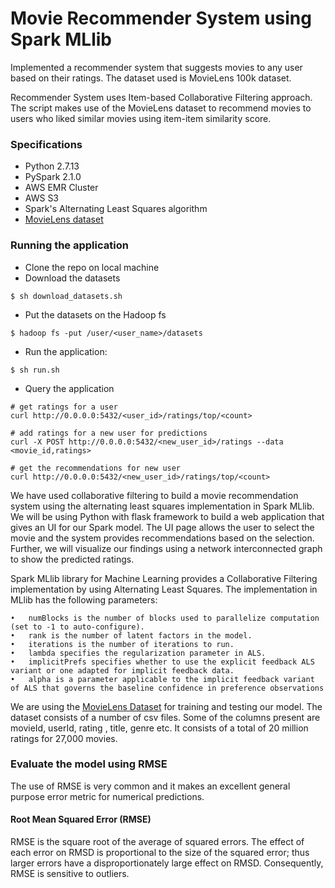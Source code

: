 # Movie Recommender System using Spark MLlib

Implemented a recommender system that suggests movies to any user based on their ratings. The dataset used is MovieLens 100k dataset.

Recommender System uses Item-based Collaborative Filtering approach. The script makes use of the MovieLens dataset to recommend movies to users who liked similar movies using item-item similarity score.

### Specifications

- Python 2.7.13
- PySpark 2.1.0
- AWS EMR Cluster
- AWS S3
- Spark's Alternating Least Squares algorithm
- [MovieLens dataset](https://grouplens.org/datasets/movielens/)

### Running the application

+ Clone the repo on local machine
+ Download the datasets
```
$ sh download_datasets.sh
```
+ Put the datasets on the Hadoop fs
```
$ hadoop fs -put /user/<user_name>/datasets
```

+ Run the application:
```
$ sh run.sh
```

+ Query the application
```
# get ratings for a user
curl http://0.0.0.0:5432/<user_id>/ratings/top/<count>

# add ratings for a new user for predictions
curl -X POST http://0.0.0.0:5432/<new_user_id>/ratings --data <movie_id,ratings>

# get the recommendations for new user
curl http://0.0.0.0:5432/<new_user_id>/ratings/top/<count>

```

We have used collaborative filtering to build a movie recommendation system using the alternating least squares implementation in Spark MLlib.  We will be using Python with flask framework to build a web application that gives an UI for our Spark model. The UI page allows the user to select the movie and the system provides recommendations based on the selection. Further, we will visualize our findings using a network interconnected graph to show the predicted ratings.

Spark MLlib library for Machine Learning provides a Collaborative Filtering implementation by using Alternating Least Squares. The implementation in MLlib has the following parameters:

	•	numBlocks is the number of blocks used to parallelize computation (set to -1 to auto-configure).
	•	rank is the number of latent factors in the model.
	•	iterations is the number of iterations to run.
	•	lambda specifies the regularization parameter in ALS.
	•	implicitPrefs specifies whether to use the explicit feedback ALS variant or one adapted for implicit feedback data.
	•	alpha is a parameter applicable to the implicit feedback variant of ALS that governs the baseline confidence in preference observations

We are using the [MovieLens Dataset](https://grouplens.org/datasets/movielens/) for training and testing our model.
The dataset consists of a number of csv files. Some of the columns present are movieId, userId, rating , title, genre etc. It consists of a total of 20 million ratings for 27,000 movies.

### Evaluate the model using RMSE

The use of RMSE is very common and it makes an excellent general purpose error metric for numerical predictions.

#### Root Mean Squared Error (RMSE)

RMSE is the square root of the average of squared errors. The effect of each error on RMSD is proportional to the size of the squared error; thus larger errors have a disproportionately large effect on RMSD. Consequently, RMSE is sensitive to outliers.
